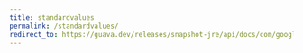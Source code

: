 ```yaml
---
title: standardvalues
permalink: /standardvalues/
redirect_to: https://guava.dev/releases/snapshot-jre/api/docs/com/google/common/collect/ForwardingMap.StandardValues.html
---
```

